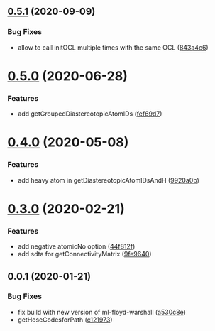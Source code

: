 ## [0.5.1](https://github.com/cheminfo/openchemlib-utils/compare/v0.5.0...v0.5.1) (2020-09-09)


### Bug Fixes

* allow to call initOCL multiple times with the same OCL ([843a4c6](https://github.com/cheminfo/openchemlib-utils/commit/843a4c6fd9c24dbcef61769f6fa4cf3e0bc0cbd0))



# [0.5.0](https://github.com/cheminfo/openchemlib-utils/compare/v0.4.0...v0.5.0) (2020-06-28)


### Features

* add getGroupedDiastereotopicAtomIDs ([fef69d7](https://github.com/cheminfo/openchemlib-utils/commit/fef69d71bf2b5d3935229fe18c7f0792ab5571b6))



# [0.4.0](https://github.com/cheminfo/openchemlib-utils/compare/v0.3.0...v0.4.0) (2020-05-08)


### Features

* add heavy atom in getDiastereotopicAtomIDsAndH ([9920a0b](https://github.com/cheminfo/openchemlib-utils/commit/9920a0b990eb1a9266b972dae75753ffb7e3ae66))



# [0.3.0](https://github.com/cheminfo/openchemlib-utils/compare/v0.2.1...v0.3.0) (2020-02-21)


### Features

* add negative atomicNo option ([44f812f](https://github.com/cheminfo/openchemlib-utils/commit/44f812fbd237240592f89485e4f39e655af6281b))
* add sdta for getConnectivityMatrix ([9fe9640](https://github.com/cheminfo/openchemlib-utils/commit/9fe9640f4e5ab23e2f5837249eff528a2da8bdd6))



## 0.0.1 (2020-01-21)


### Bug Fixes

* fix build with new version of ml-floyd-warshall ([a530c8e](https://github.com/cheminfo/openchemlib-utils/commit/a530c8ef0d9a99455bbc4053325be50864d136d2))
* getHoseCodesforPath ([c121973](https://github.com/cheminfo/openchemlib-utils/commit/c1219736b169cc5ce4ce0e580e29f2a8584b5a12))



